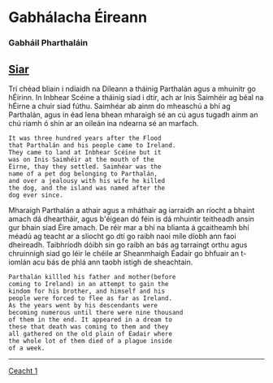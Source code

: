 # Gabhálacha Éireann
### Gabháil Pharthaláin

[Siar](intro.md)
---------
Trí chéad bliain i ndiaidh na Díleann a tháinig Parthalán
agus a mhuinitr go hÉirinn. In Inbhear Scéine a tháinig
siad i dtír, ach ar Inis Saimhéir ag béal na hÉirne a
chuir siad fúthu. Saimhéar ab ainm do mheaschú a bhí ag
Parthalán, agus in éad lena bhean mharaigh sé an cú agus
tugadh ainm an chú riamh ó shin ar an oileán ina ndearna
sé an marfach.

	It was three hundred years after the Flood 
	that Parthalán and his people came to Ireland.
	They came to land at Inbhear Scéine but it 
	was on Inis Saimhéir at the mouth of the 
	Éirne, thay they settled. Saimhéar was the 
	name of a pet dog belonging to Parthalán, 
	and over a jealousy with his wife he killed 
	the dog, and the island was named after the 
	dog ever since.

Mharaigh Parthalán a athair agus a mháthair ag iarraidh an
ríocht a bhaint amach dá dheartháir, agus b'éigean dó féin
is dá mhuintir teitheadh ansin gur bhain siad Éire amach.
De réir mar a bhí na blianta á gcaitheamh bhí méadú ag
teacht ar a sliocht go dtí go raibh naoi míle díobh ann
faoi dheireadh. Taibhríodh dóibh sin go raibh an bás ag
tarraingt orthu agus chruinnigh siad go léir le chéile ar
Sheanmhaigh Éadair go bhfuair an t-iomlán acu bás de phlá
ann taobh istigh de sheachtain.

	Parthalán killled his father and mother(before 
	coming to Ireland) in an attempt to gain the 
	kindom for his brother, and himself and his
	people were forced to flee as far as Ireland. 
	As the years went by his descendants were 
	becoming numerous until there were nine thousand
	of them in the end. It appeared in a dream to 
	these that death was coming to them and they 
	all gathered on the old plain of Éadair where 
	the whole lot of them died of a plague inside 
	of a week.

-----
[Ceacht 1](ceacht1.md)
